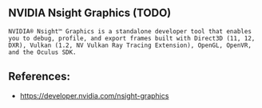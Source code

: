 ## NVIDIA Nsight Graphics (TODO)
```
NVIDIA® Nsight™ Graphics is a standalone developer tool that enables you to debug, profile, and export frames built with Direct3D (11, 12, DXR), Vulkan (1.2, NV Vulkan Ray Tracing Extension), OpenGL, OpenVR, and the Oculus SDK.
```
## References:
* https://developer.nvidia.com/nsight-graphics
